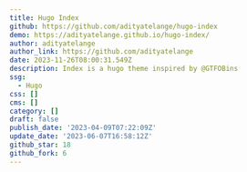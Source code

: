 ```yaml
---
title: Hugo Index
github: https://github.com/adityatelange/hugo-index
demo: https://adityatelange.github.io/hugo-index/
author: adityatelange
author_link: https://github.com/adityatelange
date: 2023-11-26T08:00:31.549Z
description: Index is a hugo theme inspired by @GTFOBins
ssg:
  - Hugo
css: []
cms: []
category: []
draft: false
publish_date: '2023-04-09T07:22:09Z'
update_date: '2023-06-07T16:58:12Z'
github_star: 18
github_fork: 6
---
```

